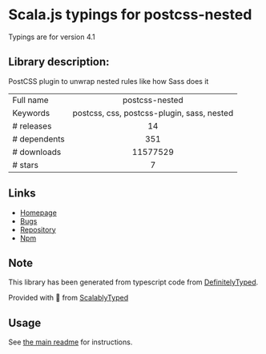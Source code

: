 
# Scala.js typings for postcss-nested

Typings are for version 4.1

## Library description:
PostCSS plugin to unwrap nested rules like how Sass does it

|                    |                 |
| ------------------ | :-------------: |
| Full name          | postcss-nested |
| Keywords           | postcss, css, postcss-plugin, sass, nested |
| # releases         | 14 |
| # dependents       | 351 |
| # downloads        | 11577529 |
| # stars            | 7 |

## Links
- [Homepage](https://github.com/postcss/postcss-nested#readme)
- [Bugs](https://github.com/postcss/postcss-nested/issues)
- [Repository](https://github.com/postcss/postcss-nested)
- [Npm](https://www.npmjs.com/package/postcss-nested)
    


## Note
This library has been generated from typescript code from [DefinitelyTyped](https://definitelytyped.org).

Provided with :purple_heart: from [ScalablyTyped](https://github.com/oyvindberg/ScalablyTyped)

## Usage
See [the main readme](../../readme.md) for instructions.


